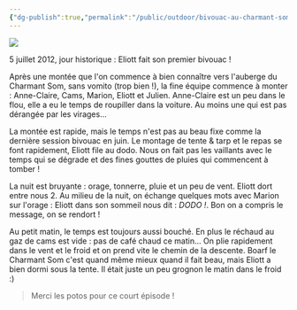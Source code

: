 ```yaml
---
{"dg-publish":true,"permalink":"/public/outdoor/bivouac-au-charmant-som-bis-5-juillet-2012/"}
---
```



![](./05072012149.jpg)

5 juillet 2012, jour historique : Eliott fait son premier bivouac !

Après une montée que l'on commence à bien connaître vers l'auberge du Charmant Som, sans
vomito (trop bien !), la fine équipe commence à monter : Anne-Claire, Cams,
Marion, Eliott et Julien. Anne-Claire est un peu dans le flou, elle a eu le
temps de roupiller dans la voiture. Au moins une qui est pas dérangée par les
virages...

La montée est rapide, mais le temps n'est pas au beau fixe comme la
dernière session bivouac en juin. Le montage de tente & tarp et le repas se font
rapidement, Eliott file au dodo. Nous on fait pas les vaillants avec le temps
qui se dégrade et des fines gouttes de pluies qui commencent à tomber !

La nuit
est bruyante : orage, tonnerre, pluie et un peu de vent. Eliott dort entre nous 2.
Au milieu de la nuit, on échange quelques mots avec Marion sur l'orage :
Eliott dans son sommeil nous dit : _DODO !_. Bon on a compris le message, on se
rendort !

Au petit matin, le temps est toujours aussi bouché. En plus le réchaud
au gaz de cams est vide : pas de café chaud ce matin... On plie rapidement dans
le vent et le froid et on prend vite le chemin de la descente. Boarf le Charmant
Som c'est quand même mieux quand il fait beau, mais Eliott a bien dormi sous la
tente. Il était juste un peu grognon le matin dans le froid :)

> Merci les potos
pour ce court épisode !
